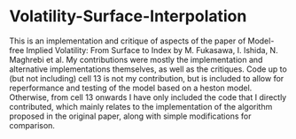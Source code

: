 # Volatility-Surface-Interpolation
This is an implementation and critique of aspects of the paper of Model-free Implied Volatility: From Surface to Index by M. Fukasawa, I. Ishida, N. Maghrebi et al. My contributions were mostly the implementation and alternative implementations themselves, as well as the critiques.
Code up to (but not including) cell 13 is not my contribution, but is included to allow for reperformance and testing of the model based on a heston model. Otherwise, from cell 13 onwards I have only included the code that I directly contributed, which mainly relates to the implementation of the algorithm proposed in the original paper, along with simple modifications for comparison.

